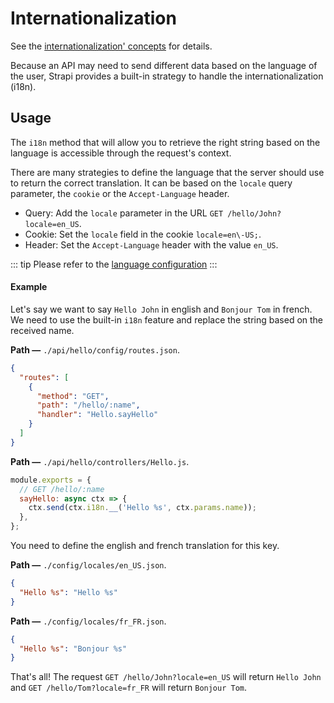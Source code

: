 # Internationalization

See the [internationalization' concepts](../concepts/concepts.md#internationalization-and-localization) for details.

Because an API may need to send different data based on the language of the user, Strapi provides a built-in strategy to handle the internationalization (i18n).

## Usage

The `i18n` method that will allow you to retrieve the right string based on the language is accessible through the request's context.

There are many strategies to define the language that the server should use to return the correct translation. It can be based on the `locale` query parameter, the `cookie` or the `Accept-Language` header.

- Query: Add the `locale` parameter in the URL `GET /hello/John?locale=en_US`.
- Cookie: Set the `locale` field in the cookie `locale=en\-US;`.
- Header: Set the `Accept-Language` header with the value `en_US`.

::: tip
Please refer to the [language configuration](../configurations/configurations.md#language)
:::

#### Example

Let's say we want to say `Hello John` in english and `Bonjour Tom` in french. We need to use the built-in `i18n` feature and replace the string based on the received name.

**Path —** `./api/hello/config/routes.json`.

```json
{
  "routes": [
    {
      "method": "GET",
      "path": "/hello/:name",
      "handler": "Hello.sayHello"
    }
  ]
}
```

**Path —** `./api/hello/controllers/Hello.js`.

```js
module.exports = {
  // GET /hello/:name
  sayHello: async ctx => {
    ctx.send(ctx.i18n.__('Hello %s', ctx.params.name));
  },
};
```

You need to define the english and french translation for this key.

**Path —** `./config/locales/en_US.json`.

```json
{
  "Hello %s": "Hello %s"
}
```

**Path —** `./config/locales/fr_FR.json`.

```json
{
  "Hello %s": "Bonjour %s"
}
```

That's all! The request `GET /hello/John?locale=en_US` will return `Hello John` and `GET /hello/Tom?locale=fr_FR` will return `Bonjour Tom`.
